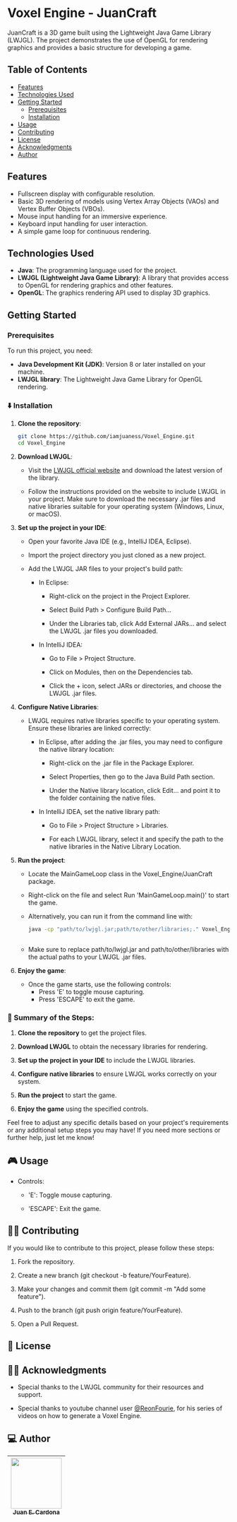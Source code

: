 # Voxel Engine - JuanCraft

JuanCraft is a 3D game built using the Lightweight Java Game Library (LWJGL). The project demonstrates the use of OpenGL for rendering graphics and provides a basic structure for developing a game.

## Table of Contents
- [Features](#features)
- [Technologies Used](#technologies-used)
- [Getting Started](#getting-started)
  - [Prerequisites](#prerequisites)
  - [Installation](#%EF%B8%8F-installation)
- [Usage](#-usage)
- [Contributing](#-contributing)
- [License](#-license)
- [Acknowledgments](#-acknowledgments)
- [Author](#-author)

## Features
- Fullscreen display with configurable resolution.
- Basic 3D rendering of models using Vertex Array Objects (VAOs) and Vertex Buffer Objects (VBOs).
- Mouse input handling for an immersive experience.
- Keyboard input handling for user interaction.
- A simple game loop for continuous rendering.

## Technologies Used
- **Java**: The programming language used for the project.
- **LWJGL (Lightweight Java Game Library)**: A library that provides access to OpenGL for rendering graphics and other features.
- **OpenGL**: The graphics rendering API used to display 3D graphics.

##  Getting Started

### Prerequisites
To run this project, you need:
- **Java Development Kit (JDK)**: Version 8 or later installed on your machine.
- **LWJGL library**: The Lightweight Java Game Library for OpenGL rendering.

### ⬇️ Installation

1. **Clone the repository**:
   ```bash
   git clone https://github.com/iamjuaness/Voxel_Engine.git
   cd Voxel_Engine
   
2. **Download LWJGL**:
   
   - Visit the [LWJGL official website](https://www.lwjgl.org/) and download the latest version of the library.
     
   - Follow the instructions provided on the website to include LWJGL in your project. Make sure to download the necessary .jar files and native libraries suitable for your operating system (Windows, Linux, or macOS).
     
3. **Set up the project in your IDE**:
   
    - Open your favorite Java IDE (e.g., IntelliJ IDEA, Eclipse).
      
    - Import the project directory you just cloned as a new project.
      
    - Add the LWJGL JAR files to your project's build path:
      
      - In Eclipse:
        
         - Right-click on the project in the Project Explorer.
           
         - Select Build Path > Configure Build Path...
           
         - Under the Libraries tab, click Add External JARs... and select the LWJGL .jar files you downloaded.
           
      - In IntelliJ IDEA:
     
        - Go to File > Project Structure.
          
        - Click on Modules, then on the Dependencies tab.
          
        - Click the + icon, select JARs or directories, and choose the LWJGL .jar files.

  4. **Configure Native Libraries**:
     
      - LWJGL requires native libraries specific to your operating system. Ensure these libraries are linked correctly:
        
        - In Eclipse, after adding the .jar files, you may need to configure the native library location:
          
          - Right-click on the .jar file in the Package Explorer.
            
          - Select Properties, then go to the Java Build Path section.
            
          - Under the Native library location, click Edit... and point it to the folder containing the native files.
            
        - In IntelliJ IDEA, set the native library path:
          
          - Go to File > Project Structure > Libraries.
            
          - For each LWJGL library, select it and specify the path to the native libraries in the Native Library Location.
         
  5. **Run the project**:
     
      - Locate the MainGameLoop class in the Voxel_Engine/JuanCraft package.
        
      - Right-click on the file and select Run 'MainGameLoop.main()' to start the game.
        
      - Alternatively, you can run it from the command line with:
        
        ```bash
        java -cp "path/to/lwjgl.jar;path/to/other/libraries;." Voxel_Engine.JuanCraft.MainGameLoop
    
      - Make sure to replace path/to/lwjgl.jar and path/to/other/libraries with the actual paths to your LWJGL .jar files.
  6. **Enjoy the game**:

      - Once the game starts, use the following controls:
        - Press 'E' to toggle mouse capturing.
        - Press 'ESCAPE' to exit the game.
       

### 📄 Summary of the Steps:
1. **Clone the repository** to get the project files.
   
2. **Download LWJGL** to obtain the necessary libraries for rendering.
   
3. **Set up the project in your IDE** to include the LWJGL libraries.
   
4. **Configure native libraries** to ensure LWJGL works correctly on your system.
   
5. **Run the project** to start the game.
    
6. **Enjoy the game** using the specified controls.

Feel free to adjust any specific details based on your project's requirements or any additional setup steps you may have! If you need more sections or further help, just let me know!


 ## 🎮 Usage
  - Controls:
          
    - 'E': Toggle mouse capturing.
            
    - 'ESCAPE': Exit the game.

## ✍🏻 Contributing
If you would like to contribute to this project, please follow these steps:

1. Fork the repository.
   
2. Create a new branch (git checkout -b feature/YourFeature).
   
3. Make your changes and commit them (git commit -m "Add some feature").
   
4. Push to the branch (git push origin feature/YourFeature).

5. Open a Pull Request.

## 📃 License

## 👏🏻 Acknowledgments
- Special thanks to the LWJGL community for their resources and support.
  
- Special thanks to youtube channel user [@ReonFourie](https://www.youtube.com/@ReonFourie), for his series of videos on how to generate a Voxel Engine.

## 💻 Author

| [<img src="https://avatars.githubusercontent.com/u/104481229?v=4" width=115><br><sub>Juan E. Cardona</sub>](https://github.com/iamjuaness)
| :---: |
